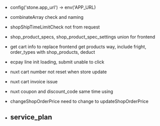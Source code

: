 - config('stone.app_url') -> env('APP_URL)
- combinateArray check and naming
- shopShipTimeLimitCheck not from request
- shop_product_specs, shop_product_spec_settings union for frontend
- get cart info to replace frontend get products way, include fright, order_types with shop_products, deduct
- ecpay line init loading, submit unable to click
- nuxt cart number not reset when store update
- nuxt cart invoice issue
- nuxt coupon and discount_code same time using
- changeShopOrderPrice need to change to updateShopOrderPrice



- service_plan
  - 